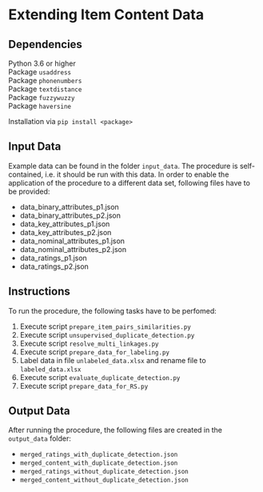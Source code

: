 # Extending Item Content Data

## Dependencies
Python 3.6 or higher  
Package `usaddress`  
Package `phonenumbers`  
Package `textdistance`  
Package `fuzzywuzzy`  
Package `haversine`  

Installation via `pip install <package>`

## Input Data

Example data can be found in the folder `input_data`. The procedure is self-contained, i.e. it should be run with this data.
In order to enable the application of the procedure to a different data set, following files have to be provided:
- data_binary_attributes_p1.json
- data_binary_attributes_p2.json
- data_key_attributes_p1.json
- data_key_attributes_p2.json
- data_nominal_attributes_p1.json
- data_nominal_attributes_p2.json
- data_ratings_p1.json
- data_ratings_p2.json

## Instructions

To run the procedure, the following tasks have to be perfomed:
1. Execute script `prepare_item_pairs_similarities.py`
2. Execute script `unsupervised_duplicate_detection.py`
3. Execute script `resolve_multi_linkages.py`
4. Execute script `prepare_data_for_labeling.py`
5. Label data in file `unlabeled_data.xlsx` and rename file to `labeled_data.xlsx`
6. Execute script `evaluate_duplicate_detection.py`
7. Execute script `prepare_data_for_RS.py`

## Output Data

After running the procedure, the following files are created in the `output_data` folder:
- `merged_ratings_with_duplicate_detection.json`
- `merged_content_with_duplicate_detection.json`
- `merged_ratings_without_duplicate_detection.json`
- `merged_content_without_duplicate_detection.json`
